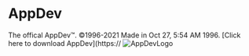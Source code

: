 # AppDev
The offical AppDev™. ©1996-2021 Made in Oct 27, 5:54 AM 1996.
[Click here to download AppDev](https://
![AppDevLogo](https://user-images.githubusercontent.com/86686718/127030611-0af59907-df47-4244-9575-4ffc4bbea510.jpg)
